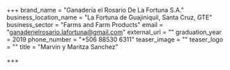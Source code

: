 +++
brand_name = "Ganadería el Rosario De La Fortuna S.A."
business_location_name = "La Fortuna de Guajiniquil, Santa Cruz, GTE"
business_sector = "Farms and Farm Products"
email = "ganaderielrosario.lafortuna@gmail.com"
external_url = ""
graduation_year = 2019
phone_number = "+506 88530 6311"
teaser_image = ""
teaser_logo = ""
title = "Marvin y Maritza Sanchez"

+++

